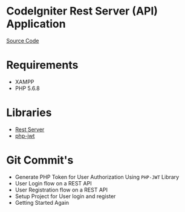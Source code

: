 # CodeIgniter Rest Server (API) Application

[Source Code](https://github.com/jeevan15498/CodeIgniter-Rest-Server-API-Application)


# Requirements

- XAMPP
- PHP 5.6.8


# Libraries

- [Rest Server](https://github.com/chriskacerguis/codeigniter-restserver)
- [php-jwt](https://github.com/firebase/php-jwt)

# Git Commit's

- Generate PHP Token for User Authorization Using `PHP-JWT` Library
- User Login flow on a REST API
- User Registration flow on a REST API
- Setup Project for User login and register
- Getting Started Again
